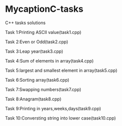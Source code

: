 # MycaptionC-tasks
C++ tasks solutions

Task 1:Printing ASCII value(task1.cpp)

Task 2:Even or Odd(task2.cpp)

Task 3:Leap year(task3.cpp)

Task 4:Sum of elements in array(task4.cpp)

Task 5:largest and smallest element in array(task5.cpp)

Task 6:Sorting array(task6.cpp)

Task 7:Swapping numbers(task7.cpp)

Task 8:Anagram(task8.cpp)

Task 9:Printing in years,weeks,days(task9.cpp)

Task 10:Conversting string into lower case(task10.cpp)
